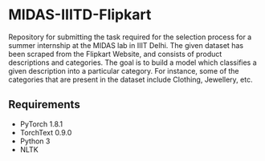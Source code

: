 # MIDAS-IIITD-Flipkart

Repository for submitting the task required for the selection process for a summer internship at the MIDAS lab in IIIT Delhi. The given dataset has been scraped from the Flipkart Website, and consists of product descriptions and categories. The goal is to build a model which classifies a given  description into a particular category. For instance, some of the categories that are present in the dataset include Clothing, Jewellery, etc.

## Requirements 

* PyTorch 1.8.1
* TorchText 0.9.0
* Python 3 
* NLTK 
